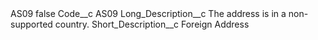<?xml version="1.0" encoding="UTF-8"?>
<CustomMetadata xmlns="http://soap.sforce.com/2006/04/metadata" xmlns:xsi="http://www.w3.org/2001/XMLSchema-instance" xmlns:xsd="http://www.w3.org/2001/XMLSchema">
    <label>AS09</label>
    <protected>false</protected>
    <values>
        <field>Code__c</field>
        <value xsi:type="xsd:string">AS09</value>
    </values>
    <values>
        <field>Long_Description__c</field>
        <value xsi:type="xsd:string">The address is in a non-supported country.</value>
    </values>
    <values>
        <field>Short_Description__c</field>
        <value xsi:type="xsd:string">Foreign Address</value>
    </values>
</CustomMetadata>
